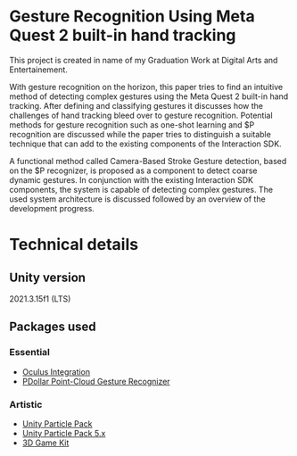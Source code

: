 # Gesture Recognition Using Meta Quest 2 built-in hand tracking

This project is created in name of my Graduation Work at Digital Arts and Entertainement.

With gesture recognition on the horizon, this paper tries to find an intuitive method of detecting complex gestures using the Meta Quest 2 built-in hand tracking.  After defining and classifying gestures it discusses how the challenges of hand tracking bleed over to gesture recognition. Potential methods for gesture recognition such as one-shot learning and $P recognition are discussed while the paper tries to distinguish a suitable technique that can add to the existing components of the Interaction SDK. 

A functional method called Camera-Based Stroke Gesture detection, based on the $P recognizer, is proposed as a component to detect coarse dynamic gestures. In conjunction with the existing Interaction SDK components, the system is capable of detecting complex gestures. The used system architecture is discussed followed by an overview of the development progress. 


 # Technical details
 ## Unity version
 2021.3.15f1 (LTS)
 
 ## Packages used
 
 ### Essential
 - [Oculus Integration](https://assetstore.unity.com/packages/tools/integration/oculus-integration-82022)
 - [PDollar Point-Cloud Gesture Recognizer](https://assetstore.unity.com/packages/tools/input-management/pdollar-point-cloud-gesture-recognizer-21660)
 
 ### Artistic
 - [Unity Particle Pack](https://assetstore.unity.com/packages/essentials/tutorial-projects/unity-particle-pack-127325)
 - [Unity Particle Pack 5.x](https://assetstore.unity.com/packages/essentials/asset-packs/unity-particle-pack-5-x-73777)
 - [3D Game Kit](https://assetstore.unity.com/packages/templates/tutorials/3d-game-kit-115747)

